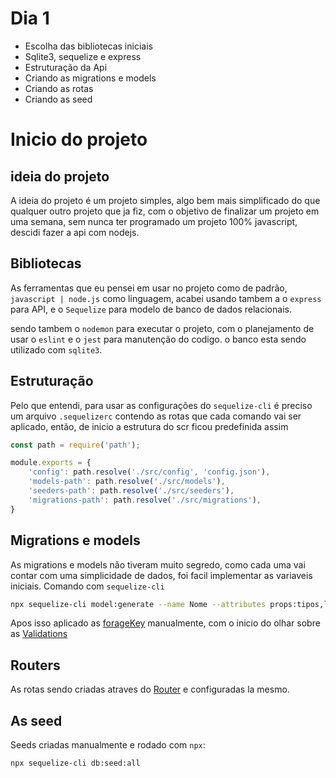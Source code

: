 # Dia 1

- Escolha das bibliotecas iniciais
- Sqlite3, sequelize e express
- Estruturação da Api
- Criando as migrations e models
- Criando as rotas
- Criando as seed

# Inicio do projeto

## ideia do projeto
A ideia do projeto é um projeto simples, algo bem mais simplificado do que qualquer outro projeto que ja fiz, com o objetivo de finalizar um projeto em uma semana, sem nunca ter programado um projeto 100% javascript, descidi fazer a api com nodejs.

## Bibliotecas
As ferramentas que eu pensei em usar no projeto como de padrão, ``javascript | node.js`` como linguagem, acabei usando tambem a o `express` para API, e o `Sequelize` para modelo de banco de dados relacionais.

sendo tambem o `nodemon` para executar o projeto, com o planejamento de usar o `eslint` e o `jest` para manutenção do codigo.
o banco esta sendo utilizado com `sqlite3`.

## Estruturação

Pelo que entendi, para usar as configurações do `sequelize-cli` é preciso um arquivo `.sequelizerc` contendo as rotas que cada comando vai ser aplicado, então, de inicio a estrutura do scr ficou predefinida assim

```javascript
const path = require('path');

module.exports = {
    'config': path.resolve('./src/config', 'config.json'),
    'models-path': path.resolve('./src/models'),
    'seeders-path': path.resolve('./src/seeders'),
    'migrations-path': path.resolve('./src/migrations'),
}
```

## Migrations e models
As migrations e models não tiveram muito segredo, como cada uma vai contar com uma simplicidade de dados, foi facil implementar as variaveis iniciais.
Comando com `sequelize-cli`

```bash
npx sequelize-cli model:generate --name Nome --attributes props:tipos,lastName:string,email:string
```
Apos isso aplicado as [forageKey](https://sequelize.org/docs/v6/other-topics/legacy/#foreign-keys) manualmente, com o inicio do olhar sobre as [Validations](https://sequelize.org/docs/v6/core-concepts/validations-and-constraints/)

## Routers

As rotas sendo criadas atraves do [Router](/Api/src/routes/index.js) e configuradas la mesmo.

## As seed
Seeds criadas manualmente e rodado com `npx`:
```bash
npx sequelize-cli db:seed:all
```